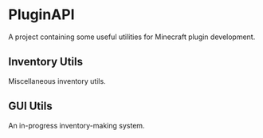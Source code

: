 # PluginAPI
A project containing some useful utilities for Minecraft plugin development.

## Inventory Utils
Miscellaneous inventory utils.

## GUI Utils
An in-progress inventory-making system.
